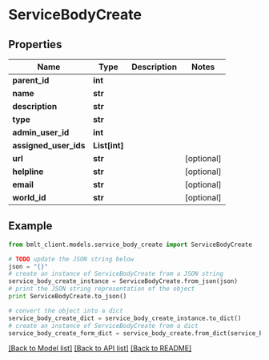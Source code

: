 # ServiceBodyCreate


## Properties
Name | Type | Description | Notes
------------ | ------------- | ------------- | -------------
**parent_id** | **int** |  | 
**name** | **str** |  | 
**description** | **str** |  | 
**type** | **str** |  | 
**admin_user_id** | **int** |  | 
**assigned_user_ids** | **List[int]** |  | 
**url** | **str** |  | [optional] 
**helpline** | **str** |  | [optional] 
**email** | **str** |  | [optional] 
**world_id** | **str** |  | [optional] 

## Example

```python
from bmlt_client.models.service_body_create import ServiceBodyCreate

# TODO update the JSON string below
json = "{}"
# create an instance of ServiceBodyCreate from a JSON string
service_body_create_instance = ServiceBodyCreate.from_json(json)
# print the JSON string representation of the object
print ServiceBodyCreate.to_json()

# convert the object into a dict
service_body_create_dict = service_body_create_instance.to_dict()
# create an instance of ServiceBodyCreate from a dict
service_body_create_form_dict = service_body_create.from_dict(service_body_create_dict)
```
[[Back to Model list]](../README.md#documentation-for-models) [[Back to API list]](../README.md#documentation-for-api-endpoints) [[Back to README]](../README.md)


